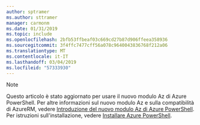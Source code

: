 ```yaml
---
author: sptramer
ms.author: sttramer
manager: carmonm
ms.date: 01/31/2019
ms.topic: include
ms.openlocfilehash: 2bfb53ffbeaf03c669cd27b87d906ffeea358936
ms.sourcegitcommit: 3f4ffc7477cff56a078c9640043836768f212a06
ms.translationtype: MT
ms.contentlocale: it-IT
ms.lasthandoff: 03/04/2019
ms.locfileid: "57333930"
---
```

> [!NOTE]
> Questo articolo è stato aggiornato per usare il nuovo modulo Az di Azure PowerShell. Per altre informazioni sul nuovo modulo Az e sulla compatibilità di AzureRM, vedere [Introduzione del nuovo modulo Az di Azure PowerShell](/powershell/azure/new-azureps-module-az). Per istruzioni sull'installazione, vedere [Installare Azure PowerShell](/powershell/azure/install-az-ps).

